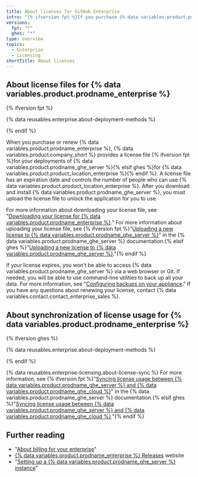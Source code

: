 ```yaml
---
title: About licenses for GitHub Enterprise
intro: "{% ifversion fpt %}If you purchase {% data variables.product.prodname_enterprise %} and use {% data variables.product.prodname_ghe_server %}, each{% elsif ghes %}Each{% endif %} {% data variables.product.prodname_ghe_server %} instance requires a license file to validate and unlock the application."
versions:
  fpt: "*"
  ghes: "*"
type: overview
topics:
  - Enterprise
  - Licensing
shortTitle: About licenses
---
```


## About license files for {% data variables.product.prodname_enterprise %}

{% ifversion fpt %}

{% data reusables.enterprise.about-deployment-methods %}

{% endif %}

When you purchase or renew {% data variables.product.prodname_enterprise %}, {% data variables.product.company_short %} provides a license file {% ifversion fpt %}for your deployments of {% data variables.product.prodname_ghe_server %}{% elsif ghes %}for {% data variables.product.product_location_enterprise %}{% endif %}. A license file has an expiration date and controls the number of people who can use {% data variables.product.product_location_enterprise %}. After you download and install {% data variables.product.prodname_ghe_server %}, you must upload the license file to unlock the application for you to use.

For more information about downloading your license file, see "[Downloading your license for {% data variables.product.prodname_enterprise %}](/billing/managing-your-license-for-github-enterprise/downloading-your-license-for-github-enterprise)." For more information about uploading your license file, see {% ifversion fpt %}"[Uploading a new license to {% data variables.product.prodname_ghe_server %}](/enterprise-server/billing/managing-your-license-for-github-enterprise/uploading-a-new-license-to-github-enterprise-server)" in the {% data variables.product.prodname_ghe_server %} documentation.{% elsif ghes %}"[Uploading a new license to {% data variables.product.prodname_ghe_server %}](/billing/managing-your-license-for-github-enterprise/uploading-a-new-license-to-github-enterprise-server)."{% endif %}

If your license expires, you won't be able to access {% data variables.product.prodname_ghe_server %} via a web browser or Git. If needed, you will be able to use command-line utilities to back up all your data. For more information, see "[Configuring backups on your appliance](/enterprise/admin/guides/installation/configuring-backups-on-your-appliance)." If you have any questions about renewing your license, contact {% data variables.contact.contact_enterprise_sales %}.

## About synchronization of license usage for {% data variables.product.prodname_enterprise %}

{% ifversion ghes %}

{% data reusables.enterprise.about-deployment-methods %}

{% endif %}

{% data reusables.enterprise-licensing.about-license-sync %} For more information, see {% ifversion fpt %}"[Syncing license usage between {% data variables.product.prodname_ghe_server %} and {% data variables.product.prodname_ghe_cloud %}](/enterprise-server/billing/managing-your-license-for-github-enterprise/syncing-license-usage-between-github-enterprise-server-and-github-enterprise-cloud)" in the {% data variables.product.prodname_ghe_server %} documentation.{% elsif ghes %}"[Syncing license usage between {% data variables.product.prodname_ghe_server %} and {% data variables.product.prodname_ghe_cloud %}](/billing/managing-your-license-for-github-enterprise/syncing-license-usage-between-github-enterprise-server-and-github-enterprise-cloud)."{% endif %}

## Further reading

- "[About billing for your enterprise](/billing/managing-billing-for-your-github-account/about-billing-for-your-enterprise)"
- [{% data variables.product.prodname_enterprise %} Releases](https://enterprise.github.com/releases/) website
- "[Setting up a {% data variables.product.prodname_ghe_server %} instance](/admin/installation/setting-up-a-github-enterprise-server-instance)"
